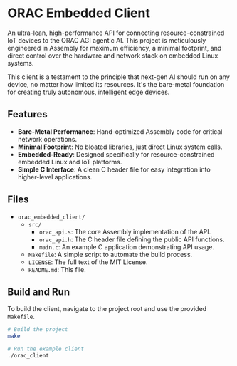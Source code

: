 # ORAC Embedded Client

An ultra-lean, high-performance API for connecting resource-constrained IoT devices to the ORAC AGI agentic AI. This project is meticulously engineered in Assembly for maximum efficiency, a minimal footprint, and direct control over the hardware and network stack on embedded Linux systems.

This client is a testament to the principle that next-gen AI should run on any device, no matter how limited its resources. It's the bare-metal foundation for creating truly autonomous, intelligent edge devices.

## Features

- **Bare-Metal Performance**: Hand-optimized Assembly code for critical network operations.
- **Minimal Footprint**: No bloated libraries, just direct Linux system calls.
- **Embedded-Ready**: Designed specifically for resource-constrained embedded Linux and IoT platforms.
- **Simple C Interface**: A clean C header file for easy integration into higher-level applications.

## Files

- `orac_embedded_client/`
  - `src/`
    - `orac_api.s`: The core Assembly implementation of the API.
    - `orac_api.h`: The C header file defining the public API functions.
    - `main.c`: An example C application demonstrating API usage.
  - `Makefile`: A simple script to automate the build process.
  - `LICENSE`: The full text of the MIT License.
  - `README.md`: This file.

## Build and Run

To build the client, navigate to the project root and use the provided `Makefile`.

```bash
# Build the project
make

# Run the example client
./orac_client
